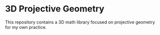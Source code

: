 # 3D Projective Geometry

This repository contains a 3D math library focused on projective geometry for my own practice.
